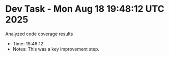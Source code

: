 # Dev Task - Mon Aug 18 19:48:12 UTC 2025
Analyzed code coverage results
- Time: 19:48:12
- Notes: This was a key improvement step.
